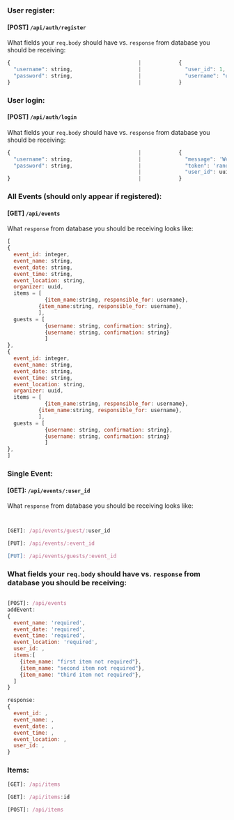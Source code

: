 ### User register:

#### [POST] `/api/auth/register`

What fields your `req.body` should have vs. `response` from database you should be receiving:
```javascript
{                                         |            {
  "username": string,                     |              "user_id": 1,
  "password": string,                     |              "username": "user",
}                                         |            }

```

### User login:

#### [POST] `/api/auth/login`

What fields your `req.body` should have vs. `response` from database you should be receiving:
```javascript
{                                         |            {
  "username": string,                     |              "message": 'Welcome Back ${username}',
  "password": string,                     |              "token": 'random generated token',
                                          |              "user_id": uuid,
}                                         |            }

```

### All Events (should only appear if registered):

#### [GET] `/api/events`

What `response` from database you should be receiving looks like:
```javascript
[
{
  event_id: integer,
  event_name: string,
  event_date: string,
  event_time: string,
  event_location: string,
  organizer: uuid,
  items = [
            {item_name:string, responsible_for: username},
          {item_name:string, responsible_for: username},
          ],
  guests = [
            {username: string, confirmation: string},
            {username: string, confirmation: string}
            ]
},
{
  event_id: integer,
  event_name: string,
  event_date: string,
  event_time: string,
  event_location: string,
  organizer: uuid,
  items = [
            {item_name:string, responsible_for: username},
          {item_name:string, responsible_for: username},
          ],
  guests = [
            {username: string, confirmation: string},
            {username: string, confirmation: string}
            ]
},
]
```
### Single Event:
#### [GET]: `/api/events/:user_id`

What `response` from database you should be receiving looks like:
```javascript


[GET]: /api/events/guest/:user_id

[PUT]: /api/events/:event_id

[PUT]: /api/events/guests/:event_id
```

### What fields your `req.body` should have vs. `response` from database you should be receiving:
```javascript

[POST]: /api/events
addEvent:
{
  event_name: 'required',
  event_date: 'required',
  event_time: 'required',
  event_location: 'required',
  user_id: ,
  items:[
    {item_name: "first item not required"},
    {item_name: "second item not required"},
    {item_name: "third item not required"},
  ]
}

response:
{
  event_id: ,
  event_name: ,
  event_date: ,
  event_time: ,
  event_location: ,
  user_id: ,
}
```

### Items:

```javascript
[GET]: /api/items

[GET]: /api/items:id

[POST]: /api/items

```
